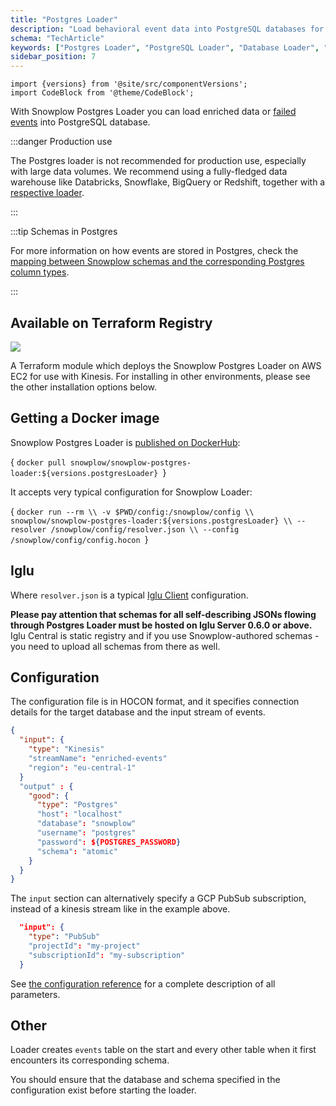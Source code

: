 ```yaml
---
title: "Postgres Loader"
description: "Load behavioral event data into PostgreSQL databases for relational analytics and reporting."
schema: "TechArticle"
keywords: ["Postgres Loader", "PostgreSQL Loader", "Database Loader", "SQL Loader", "Relational Database", "Postgres Integration"]
sidebar_position: 7
---
```


```mdx-code-block
import {versions} from '@site/src/componentVersions';
import CodeBlock from '@theme/CodeBlock';
```

With Snowplow Postgres Loader you can load enriched data or [failed events](/docs/fundamentals/failed-events/index.md) into PostgreSQL database.

:::danger Production use

The Postgres loader is not recommended for production use, especially with large data volumes. We recommend using a fully-fledged data warehouse like Databricks, Snowflake, BigQuery or Redshift, together with a [respective loader](/docs/destinations/warehouses-lakes/index.md).

:::

:::tip Schemas in Postgres

For more information on how events are stored in Postgres, check the [mapping between Snowplow schemas and the corresponding Postgres column types](/docs/destinations/warehouses-lakes/schemas-in-warehouse/index.md?warehouse=postgres).

:::

## Available on Terraform Registry

[![](https://img.shields.io/static/v1?label=Terraform&message=Registry&color=7B42BC&logo=terraform)](https://registry.terraform.io/modules/snowplow-devops/postgres-loader-kinesis-ec2/aws/latest)

A Terraform module which deploys the Snowplow Postgres Loader on AWS EC2 for use with Kinesis. For installing in other environments, please see the other installation options below.

## Getting a Docker image

Snowplow Postgres Loader is [published on DockerHub](https://hub.docker.com/r/snowplow/snowplow-postgres-loader):

<CodeBlock language="bash">{
`docker pull snowplow/snowplow-postgres-loader:${versions.postgresLoader}
`}</CodeBlock>

It accepts very typical configuration for Snowplow Loader:

<CodeBlock language="bash">{
`docker run --rm \\
  -v $PWD/config:/snowplow/config \\
  snowplow/snowplow-postgres-loader:${versions.postgresLoader} \\
  --resolver /snowplow/config/resolver.json \\
  --config /snowplow/config/config.hocon
`}</CodeBlock>

## Iglu

Where `resolver.json` is a typical [Iglu Client](/docs/api-reference/iglu/iglu-resolver/index.md) configuration.

**Please pay attention that schemas for all self-describing JSONs flowing through Postgres Loader must be hosted on Iglu Server 0.6.0 or above.**
Iglu Central is static registry and if you use Snowplow-authored schemas - you need to upload all schemas from there as well.

## Configuration

The configuration file is in HOCON format, and it specifies connection details for the target database and the input stream of events.

```json
{
  "input": {
    "type": "Kinesis"
    "streamName": "enriched-events"
    "region": "eu-central-1"
  }
  "output" : {
    "good": {
      "type": "Postgres"
      "host": "localhost"
      "database": "snowplow"
      "username": "postgres"
      "password": ${POSTGRES_PASSWORD}
      "schema": "atomic"
    }
  }
}
```

The `input` section can alternatively specify a GCP PubSub subscription, instead of a kinesis stream like in the example above.

```json
  "input": {
    "type": "PubSub"
    "projectId": "my-project"
    "subscriptionId": "my-subscription"
  }
```

See [the configuration reference](/docs/api-reference/loaders-storage-targets/snowplow-postgres-loader/postgres-loader-configuration-reference/index.md) for a complete description of all parameters.

## Other

Loader creates `events` table on the start and every other table when it first encounters its corresponding schema.

You should ensure that the database and schema specified in the configuration exist before starting the loader.
